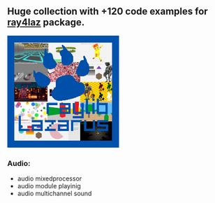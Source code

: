 ## Huge collection with +120 code examples for [ray4laz](https://github.com/GuvaCode/ray4laz) package.

<img align="centr" src="raylogo.png" width="256px">

### Audio:
- audio mixedprocessor
- audio module playinig
- audio multichannel sound




